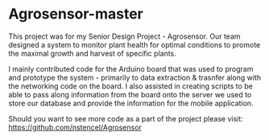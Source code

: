 # Agrosensor-master
This project was for my Senior Design Project - Agrosensor. Our team designed a system to monitor plant health for optimal conditions to promote the maximal growth and harvest of specific plants.

I mainly contributed code for the Arduino board that was used to program and prototype the system - primarily to data extraction & trasnfer along with the networking code on the board. I also assisted in creating scripts to be able to pass along information from the board onto the server we used to store our database and provide the information for the mobile application. 

Should you want to see more code as a part of the project please visit: https://github.com/nstencel/Agrosensor

